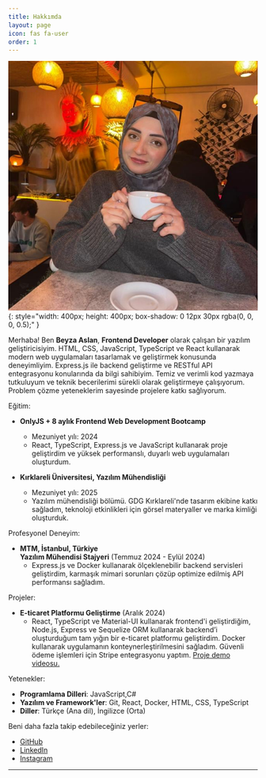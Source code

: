 ```yaml
---
title: Hakkımda
layout: page
icon: fas fa-user
order: 1
---
```



![tremo-mountain](/assets/img/avatar.png){: style="width: 400px; height: 400px; box-shadow: 0 12px 30px rgba(0, 0, 0, 0.5);" }

Merhaba! Ben **Beyza Aslan**, **Frontend Developer** olarak çalışan bir yazılım geliştiricisiyim. HTML, CSS, JavaScript, TypeScript ve React kullanarak modern web uygulamaları tasarlamak ve geliştirmek konusunda deneyimliyim. Express.js ile backend geliştirme ve RESTful API entegrasyonu konularında da bilgi sahibiyim. Temiz ve verimli kod yazmaya tutkuluyum ve teknik becerilerimi sürekli olarak geliştirmeye çalışıyorum. Problem çözme yeteneklerim sayesinde projelere katkı sağlıyorum.

Eğitim:

- **OnlyJS + 8 aylık Frontend Web Development Bootcamp**
  - Mezuniyet yılı: 2024
  - React, TypeScript, Express.js ve JavaScript kullanarak  proje geliştirdim ve yüksek performanslı, duyarlı web uygulamaları oluşturdum.

- **Kırklareli Üniversitesi, Yazılım Mühendisliği**  
  - Mezuniyet yılı: 2025
  - Yazılım mühendisliği bölümü. GDG Kırklareli'nde tasarım ekibine katkı sağladım, teknoloji etkinlikleri için görsel materyaller ve marka kimliği oluşturduk.

Profesyonel Deneyim:

- **MTM, İstanbul, Türkiye**  
  **Yazılım Mühendisi Stajyeri** (Temmuz 2024 - Eylül 2024)
  - Express.js ve Docker kullanarak ölçeklenebilir backend servisleri geliştirdim, karmaşık mimari sorunları çözüp optimize edilmiş API performansı sağladım.

Projeler:

- **E-ticaret Platformu Geliştirme** (Aralık 2024)
  - React, TypeScript ve Material-UI kullanarak frontend'i geliştirdiğim, Node.js, Express ve Sequelize ORM kullanarak backend’i oluşturduğum tam yığın bir e-ticaret platformu geliştirdim. Docker kullanarak uygulamanın konteynerleştirilmesini sağladım. Güvenli ödeme işlemleri için Stripe entegrasyonu yaptım. [Proje demo videosu.](https://www.youtube.com/watch?v=viYgwK53yP4&t=2s)

Yetenekler:

- **Programlama Dilleri**: JavaScript,C#
- **Yazılım ve Framework'ler**: Git, React, Docker, HTML, CSS, TypeScript
- **Diller**: Türkçe (Ana dil), İngilizce (Orta)

Beni daha fazla takip edebileceğiniz yerler:
- [GitHub](https://github.com/aslanbeyza)
- [LinkedIn](https://www.linkedin.com/in/beyza-aslan/)
- [Instagram](https://www.instagram.com/_beyza_aslan_/)
---
